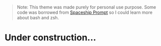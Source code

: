 > Note: This theme was made purely for personal use purpose.
> Some code was borrowed from [Spaceship Prompt](https://github.com/denysdovhan/spaceship-prompt) so I could learn more about bash and zsh.

# Under construction...